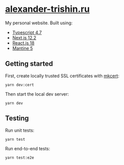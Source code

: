 # [alexander-trishin.ru](https://alexander-trishin.ru/)

My personal website. Built using:

- [Typescript 4.7](https://www.typescriptlang.org/)
- [Next.js 12.2](https://nextjs.org/)
- [React.js 18](https://reactjs.org/)
- [Mantine 5](https://mantine.dev/)

## Getting started

First, create locally trusted SSL certificates with [mkcert](https://github.com/FiloSottile/mkcert):

```shell
yarn dev:cert
```

Then start the local dev server:

```shell
yarn dev
```

## Testing

Run unit tests:

```shell
yarn test
```

Run end-to-end tests:

```shell
yarn test:e2e
```
